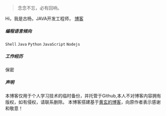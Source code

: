> 念念不忘，必有回响。

Hi，我是古杨，JAVA开发工程师，
[博客](https://dracarys.com.cn)

##### 编程语言倾向

`Shell` `Java` `Python` `JavaScript` `Nodejs`

##### 工作经历

保密

##### 声明
本博客仅用于个人学习技术的临时备份，并托管于Github,本人不对博客内容拥有版权，如有侵权，请联系删除。
本博客搭建基于[黄玄的博客](http://huangxuan.me/)，向原作者表示感谢和敬意！